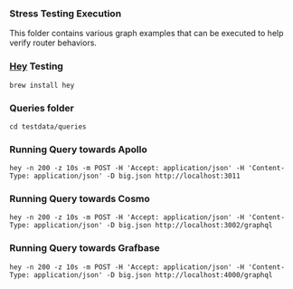 ### Stress Testing Execution

This folder contains various graph examples that can be executed to help verify router behaviors.

### [Hey](https://github.com/rakyll/hey) Testing 

```
brew install hey
```
### Queries folder

```
cd testdata/queries
```
### Running Query towards Apollo

```
hey -n 200 -z 10s -m POST -H 'Accept: application/json' -H 'Content-Type: application/json' -D big.json http://localhost:3011
```

### Running Query towards Cosmo

```
hey -n 200 -z 10s -m POST -H 'Accept: application/json' -H 'Content-Type: application/json' -D big.json http://localhost:3002/graphql
```

### Running Query towards Grafbase

```
hey -n 200 -z 10s -m POST -H 'Accept: application/json' -H 'Content-Type: application/json' -D big.json http://localhost:4000/graphql
```